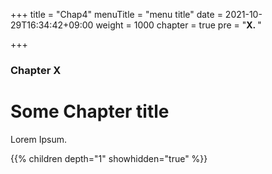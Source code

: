 +++
title = "Chap4"
menuTitle = "menu title"
date = 2021-10-29T16:34:42+09:00
weight = 1000
chapter = true
pre = "<b>X. </b>"

+++

### Chapter X

# Some Chapter title

Lorem Ipsum.

{{% children depth="1" showhidden="true" %}}
